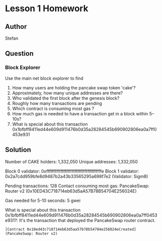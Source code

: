 # Lesson 1 Homework

## Author

Stefan

## Question

### Block Explorer

Use the main net block explorer to find

1. How many users are holding the pancake swap token 'cake'?
2. Approximately, how many unique addresses are there?
3. Who validated the first block after the genesis block?
4. Roughly how many transactions are pending
5. Which contract is consuming most gas ?
6. How much gas is needed to have a transaction get in a block within 5–10s?
7. What is special about this transaction
   0x1bfbff8411ed44e609d911476b0d35a28284545b690902806ea0a7ff0453e931

## Solution

Number of CAKE holders: 1,332,050
Unique addresses: 1,332,050

Block 0 validator: 0xfffffffffffffffffffffffffffffffffffffffe
Block 1 validator: 0x2a7cdd959bfe8d9487b2a43b33565295a698f7e2 (Validator: Sigm8)

Pending transactions: 128
Contact consuming most gas: PancakeSwap: Router v2 (0x10ED43C718714eb63d5aA57B78B54704E256024E)

Gas needed for 5-10 seconds: 5 gwei

What is special about this transaction 0x1bfbff8411ed44e609d911476b0d35a28284545b690902806ea0a7ff0453e931?: It's the transaction that deployed the PancakeSwap router contract.

```
[Contract 0x10ed43c718714eb63d5aa57b78b54704e256024eCreated] (PancakeSwap: Router v2)
```
